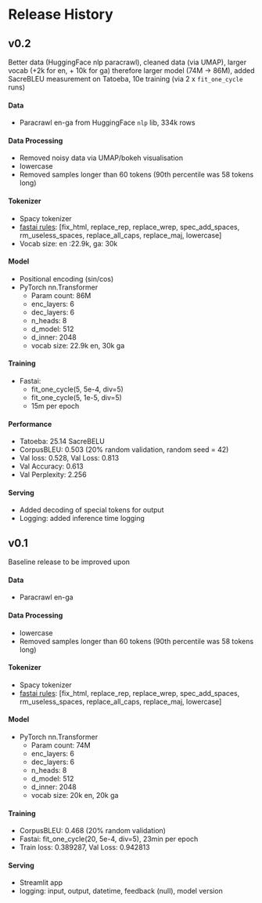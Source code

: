 # Release History

## v0.2
Better data (HuggingFace nlp paracrawl), cleaned data (via UMAP), larger vocab (+2k for en, + 10k for ga) therefore larger model (74M -> 86M), added SacreBLEU measurement on Tatoeba, 10e training (via 2 x `fit_one_cycle` runs)

#### Data
- Paracrawl en-ga from HuggingFace `nlp` lib, 334k rows

#### Data Processing
- Removed noisy data via UMAP/bokeh visualisation
- lowercase
- Removed samples longer than 60 tokens (90th percentile was 58 tokens long)

#### Tokenizer
- Spacy tokenizer
- [fastai rules](http://dev.fast.ai/text.core#Preprocessing-rules): [fix_html, replace_rep, replace_wrep, spec_add_spaces, rm_useless_spaces, replace_all_caps, replace_maj, lowercase]
- Vocab size: en :22.9k, ga: 30k

#### Model
- Positional encoding (sin/cos)
- PyTorch nn.Transformer
    - Param count: 86M
    - enc_layers: 6
    - dec_layers: 6
    - n_heads: 8
    - d_model: 512
    - d_inner: 2048
    - vocab size: 22.9k en, 30k ga
    
#### Training
- Fastai: 
    - fit_one_cycle(5, 5e-4, div=5)
    - fit_one_cycle(5, 1e-5, div=5)
    - 15m per epoch
    
#### Performance
- Tatoeba: 25.14 SacreBELU
- CorpusBLEU: 0.503 (20% random validation, random seed = 42)
- Val loss: 0.528, Val Loss: 0.813
- Val Accuracy: 0.613
- Val Perplexity: 2.256

#### Serving
- Added decoding of special tokens for output
- Logging: added inference time logging

## v0.1
Baseline release to be improved upon

#### Data
- Paracrawl en-ga

#### Data Processing
- lowercase
- Removed samples longer than 60 tokens (90th percentile was 58 tokens long)

#### Tokenizer
- Spacy tokenizer
- [fastai rules](http://dev.fast.ai/text.core#Preprocessing-rules): [fix_html, replace_rep, replace_wrep, spec_add_spaces, rm_useless_spaces, replace_all_caps, replace_maj, lowercase]

#### Model
- PyTorch nn.Transformer
    - Param count: 74M
    - enc_layers: 6
    - dec_layers: 6
    - n_heads: 8
    - d_model: 512
    - d_inner: 2048
    - vocab size: 20k en, 20k ga
    
#### Training
- CorpusBLEU: 0.468 (20% random validation)
- Fastai: fit_one_cycle(20, 5e-4, div=5), 23min per epoch
- Train loss: 0.389287, Val Loss: 0.942813

#### Serving
- Streamlit app
- logging: input, output, datetime, feedback (null), model version



